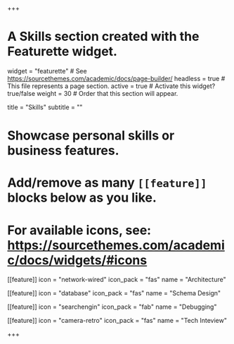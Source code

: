 +++
# A Skills section created with the Featurette widget.
widget = "featurette"  # See https://sourcethemes.com/academic/docs/page-builder/
headless = true  # This file represents a page section.
active = true  # Activate this widget? true/false
weight = 30  # Order that this section will appear.

title = "Skills"
subtitle = ""

# Showcase personal skills or business features.
# 
# Add/remove as many `[[feature]]` blocks below as you like.
# 
# For available icons, see: https://sourcethemes.com/academic/docs/widgets/#icons

[[feature]]
  icon = "network-wired"
  icon_pack = "fas"
  name = "Architecture"
  
  
[[feature]]
  icon = "database"
  icon_pack = "fas"
  name = "Schema Design"
  

[[feature]]
  icon = "searchengin"
  icon_pack = "fab"
  name = "Debugging"
  
[[feature]]
  icon = "camera-retro"
  icon_pack = "fas"
  name = "Tech Inteview"
  
  


+++
